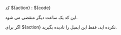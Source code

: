 کد ${action} : ${code}

این کد یک ساعت دیگر منقضی می شود.

اگر برای ${action} نکرده اید، فقط این ایمیل را نادیده بگیرید.
